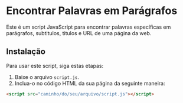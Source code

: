 # Encontrar Palavras em Parágrafos

Este é um script JavaScript para encontrar palavras específicas em parágrafos, subtitulos, titulos e URL de uma página da web.

## Instalação

Para usar este script, siga estas etapas:

1. Baixe o arquivo `script.js`.
2. Inclua-o no código HTML da sua página da seguinte maneira:

```html
<script src="caminho/do/seu/arquivo/script.js"></script>
